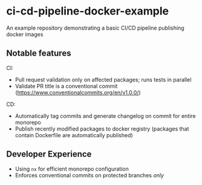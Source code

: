 # ci-cd-pipeline-docker-example
An example repository demonstrating a basic CI/CD pipeline publishing docker images


## Notable features
CI:
* Pull request validation only on affected packages; runs tests in parallel
* Validate PR title is a conventional commit (https://www.conventionalcommits.org/en/v1.0.0/)

CD:
* Automatically tag commits and generate changelog on commit for entire monorepo
* Publish recently modified packages to docker registry (packages that contain Dockerfile are automatically published)

## Developer Experience
* Using `nx` for efficient monorepo configuration
* Enforces conventional commits on protected branches *only*
